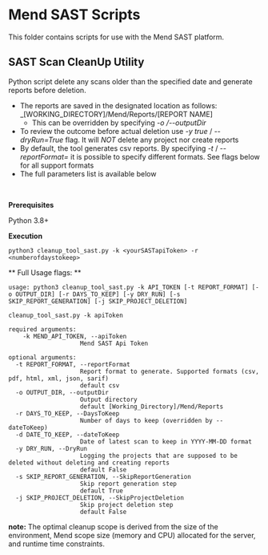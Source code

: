# Mend SAST Scripts
This folder contains scripts for use with the Mend SAST platform.

## SAST Scan CleanUp Utility

Python script delete any scans older than the specified date and generate reports before deletion.
* The reports are saved in the designated location as follows: _[WORKING_DIRECTORY]/Mend/Reports/[REPORT NAME]
	* This can be overridden by specifying _-o /--outputDir_
* To review the outcome before actual deletion use _-y true_ / _--dryRun=True_ flag. It will _NOT_ delete any project nor create reports 
* By default, the tool generates csv reports. By specifying _-t_ / _--reportFormat=_ it is possible to specify different formats. See flags below for all support formats
* The full parameters list is available below

<br>

**Prerequisites**

Python 3.8+

**Execution**

```
python3 cleanup_tool_sast.py -k <yourSASTapiToken> -r <numberofdaystokeep>
```

** Full Usage flags: **
```shell
usage: python3 cleanup_tool_sast.py -k API_TOKEN [-t REPORT_FORMAT] [-o OUTPUT_DIR] [-r DAYS_TO_KEEP] [-y DRY_RUN] [-s SKIP_REPORT_GENERATION] [-j SKIP_PROJECT_DELETION]

cleanup_tool_sast.py -k apiToken

required arguments:
	-k MEND_API_TOKEN, --apiToken
                    Mend SAST Api Token
					
optional arguments:
  -t REPORT_FORMAT, --reportFormat
                    Report format to generate. Supported formats (csv, pdf, html, xml, json, sarif)
					default csv
  -o OUTPUT_DIR, --outputDir
                    Output directory
					default [Working_Directory]/Mend/Reports
  -r DAYS_TO_KEEP, --DaysToKeep
                    Number of days to keep (overridden by --dateToKeep)
  -d DATE_TO_KEEP, --dateToKeep
                    Date of latest scan to keep in YYYY-MM-DD format
  -y DRY_RUN, --DryRun
                    Logging the projects that are supposed to be deleted without deleting and creating reports
                    default False
  -s SKIP_REPORT_GENERATION, --SkipReportGeneration
                    Skip report generation step
                    default True
  -j SKIP_PROJECT_DELETION, --SkipProjectDeletion
                    Skip project deletion step
                    default False                                                
```

**note:** The optimal cleanup scope is derived from the size of the environment, Mend scope size (memory and CPU) allocated for the server, and runtime time constraints.   